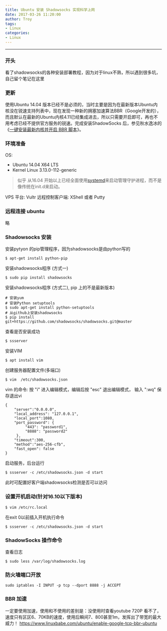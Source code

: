 ```yaml
---
title: Ubuntu 安装 Shadowsocks 实现科学上网
date: 2017-03-26 11:20:00
author: Troy
tags: 
- Linux
categories:
- Linux
---
```


***

### 开头
看了shadowsocks的各种安装部署教程，因为对于linux不熟，所以遇到很多坑，自己留个笔记在这里
### 更新
使用Ubuntu 14.04 版本已经不是必须的，当时主要是因为在最新版本Ubuntu内核没在锐速支持列表中，现在发现一种新的拥塞加速算法BBR（Google开发的），而且默认在最新的Ubuntu内核4.11已经集成进去，所以只需要开启即可，再也不用考虑已经不提供官方服务的锐速。完成安装ShadowSocks 后，参见秋水逸冰的《[一键安装最新内核并开启 BBR 脚本](https://teddysun.com/489.html)》。
### 环境准备
OS: 
- Ubuntu 14.04 X64 LTS
- Kernel Linux 3.13.0-112-generic

> 似乎 从16.04 开始以上已经全面使用[systemd](http://www.ruanyifeng.com/blog/2016/03/systemd-tutorial-commands.html)来启动管理守护进程，而不是像传统在init.d来启动。


VPS 平台: Vultr
远程控制客户端: XShell 或者 Putty

### 远程连接 ubuntu
略
### Shadowsocks 安装

安装pytyon 的pip管理程序，因为shadowsocks是由python写的
```
$ apt-get install python-pip
```

安装shadowsocks程序 (方式一)

```
$ sudo pip install shadowsocks
```
安装shadowsocks程序 (方式二), pip 上的不是最新版本)

```
# 安装yum
# 安装Python setuptools
$ sudo apt-get install python-setuptools
# 从github上安装shadowsocks
$ pip install git+https://github.com/shadowsocks/shadowsocks.git@master
```


查看是否安装成功

```
$ ssserver
```

安装VIM
```
$ apt install vim
```

创建服务器配置文件(多端口)

```
$ vim  /etc/shadowsocks.json
```


vim 的命令: 按 "i" 进入编辑模式，编辑后按 "esc" 退出编辑模式， 输入 ":wq" 保存退出vi
```
{
    "server":"0.0.0.0",
    "local_address": "127.0.0.1",
    "local_port":1080,
    "port_password": {
         "443": "password1",
         "8888": "password2"
     },
    "timeout":300,
    "method":"aes-256-cfb",
    "fast_open": false
}
```

启动服务，后台运行

```
$ ssserver -c /etc/shadowsocks.json -d start
```
此时可配置好客户端shadowsocks检测是否可以访问

### 设置开机启动(针对16.10以下版本)

```
$ vim /etc/rc.local
```
在exit 0以前插入开机执行命令

```
$ ssserver -c /etc/shadowsocks.json -d start
```

### ShadowSocks 操作命令
查看日志

```
$ sudo less /var/log/shadowsocks.log
```

### 防火墙端口开放
```
sudo iptables -I INPUT -p tcp --dport 8888 -j ACCEPT
```

### BBR 加速
一定要使用加速，使用和不使用的差别是：没使用时查看youtube 720P 看不了，速度只有区区6、70KB的速度，使用后瞬间7、800甚至1m，发挥出了带宽的最大威力！
https://www.linuxbabe.com/ubuntu/enable-google-tcp-bbr-ubuntu













